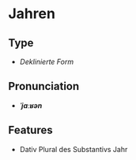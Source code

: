 # Jahren
## Type
- _Deklinierte Form_
## Pronunciation
- **_ˈjaːʁən_**
## Features
- Dativ Plural des Substantivs Jahr
